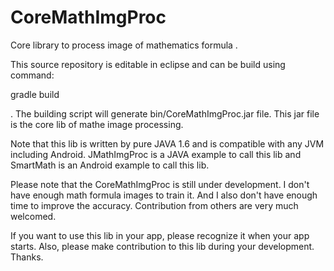 # CoreMathImgProc
Core library to process image of mathematics formula .

This source repository is editable in eclipse and can be build using command:

gradle build

. The building script will generate bin/CoreMathImgProc.jar file. This jar file is the core lib of mathe image processing.

Note that this lib is written by pure JAVA 1.6 and is compatible with any JVM including Android. JMathImgProc is a JAVA example to call this lib and SmartMath is an Android example to call this lib.

Please note that the CoreMathImgProc is still under development. I don't have enough math formula images to train it. And I also don't have enough time to improve the accuracy. Contribution from others are very much welcomed.

If you want to use this lib in your app, please recognize it when your app starts. Also, please make contribution to this lib during your development. Thanks.
